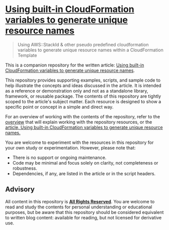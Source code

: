 # [Using built-in CloudFormation variables to generate unique resource names](https://writing.aeydr.dev/notes/aws-cfn-unique-resource-names)
> Using AWS::StackId & other pseudo predefined cloudformation variables to generate unique resource names within a CloudFormation Template

This is a companion repository for the written article: [Using built-in CloudFormation variables to generate unique resource names](https://writing.aeydr.dev/notes/aws-cfn-unique-resource-names).

This repository provides supporting examples, scripts, and sample code to help illustrate the concepts and ideas discussed in the article. It is intended as a reference or demonstration only and not as a standalone library, framework, or reusable package. The contents of this repository are tightly scoped to the article's subject matter. Each resource is designed to show a specific point or concept in a simple and direct way.

For an overview of working with the contents of the repository, refer to the [overview](docs/overview.md) that will explain working with the repository resources, or the [article, Using built-in CloudFormation variables to generate unique resource names.](https://writing.aeydr.dev/notes/aws-cfn-unique-resource-names)

You are welcome to experiment with the resources in this repository for your own study or experimentation. However, please note that:

- There is no support or ongoing maintenance.
- Code may be minimal and focus solely on clarity, not completeness or robustness.
- Dependencies, if any, are listed in the article or in the script headers.

## Advisory

All content in this repository is [**All Rights Reserved**](LICENSE). You are welcome to read and study the contents for personal understanding or educational purposes, but be aware that this repository should be considered equivalent to written blog content: available for reading, but not licensed for derivative use.
